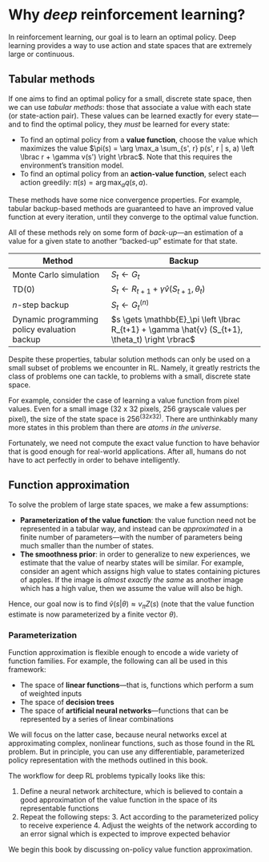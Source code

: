 # Why *deep* reinforcement learning?

In reinforcement learning, our goal is to learn an optimal policy. Deep learning provides a way to use action and state spaces that are extremely large or continuous.

## Tabular methods

If one aims to find an optimal policy for a small, discrete state space, then we can use *tabular methods*: those that associate a value with each state (or state-action pair). These values can be learned exactly for every state—and to find the optimal policy, they *must* be learned for every state:

* To find an optimal policy from a **value function**, choose the value which maximizes the value $\pi(s) = \arg \max_a \sum_{s', r} p(s', r | s, a) \left \lbrac r + \gamma v(s') \right \rbrac$. Note that this requires the environment’s transition model.
* To find an optimal policy from an **action-value function**, select each action greedily: $\pi(s) = \arg \max_a q(s, a)$.

These methods have some nice convergence properties. For example, tabular backup-based methods are guaranteed to have an improved value function at every iteration, until they converge to the optimal value function.

All of these methods rely on some form of *back-up*—an estimation of a value for a given state to another “backed-up” estimate for that state.

| Method | Backup |
| ------ | ------ |
| Monte Carlo simulation | $S_t \gets G_t$ |
| TD(0) | $S_t \gets R_{t+1} + \gamma \hat{v} (S_{t+1}, \theta_t)$ |
| $n$-step backup | $S_t \gets G_t^{(n)}$ |
| Dynamic programming policy evaluation backup | $s \gets \mathbb{E}_\pi \left \lbrac R_{t+1} + \gamma \hat{v} (S_{t+1}, \theta_t) \right \rbrac$ |

Despite these properties, tabular solution methods can only be used on a small subset of problems we encounter in RL. Namely, it greatly restricts the class of problems one can tackle, to problems with a small, discrete state space. 

For example, consider the case of learning a value function from pixel values. Even for a small image (32 x 32 pixels, 256 grayscale values per pixel), the size of the state space is $256^(32 x 32)$. There are unthinkably many more states in this problem than there are *atoms in the universe*.

Fortunately, we need not compute the exact value function to have behavior that is good enough for real-world applications. After all, humans do not have to act perfectly in order to behave intelligently.

## Function approximation

To solve the problem of large state spaces, we make a few assumptions:

* **Parameterization of the value function**: the value function need not be represented in a tabular way, and instead can be *approximated* in a finite number of parameters—with the number of parameters being much smaller than the number of states.
* **The smoothness prior**: in order to generalize to new experiences, we estimate that the value of nearby states will be similar. For example, consider an agent which assigns high value to states containing pictures of apples. If the image is *almost exactly the same* as another image which has a high value, then we assume the value will also be high.

Hence, our goal now is to find $\hat{v}(s | \theta) \approx v_\pi Z(s)$ (note that the value function estimate is now parameterized by a finite vector $\theta$).

### Parameterization

Function approximation is flexible enough to encode a wide variety of function families. For example, the following can all be used in this framework:

* The space of **linear functions**—that is, functions which perform a sum of weighted inputs
* The space of **decision trees**
* The space of **artificial neural networks**—functions that can be represented by a series of linear combinations

We will focus on the latter case, because neural networks excel at approximating complex, nonlinear functions, such as those found in the RL problem. But in principle, you can use any differentiable, parameterized policy representation with the methods outlined in this book.

The workflow for deep RL problems typically looks like this:

1. Define a neural network architecture, which is believed to contain a good approximation of the value function in the space of its representable functions
2. Repeat the following steps:
	3. Act according to the parameterized policy to receive experience
	4. Adjust the weights of the network according to an error signal which is expected to improve expected behavior

We begin this book by discussing on-policy value function approximation.